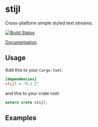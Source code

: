 stijl
=====

Cross-platform simple styled text streams.

[![Build Status](https://travis-ci.org/edmccard/tvis.svg?branch=master)](https://travis-ci.org/edmccard/tvis)

[Documentation](https://docs.rs/stijl)

## Usage

Add this to your `Cargo.toml`:

```toml
[dependencies]
stijl = "0.2.2"
```

and this to your crate root:

```rust
extern crate stijl;
```

## Examples

```rust
```
